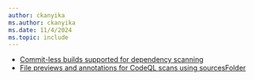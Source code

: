 ```yaml
---
author: ckanyika
ms.author: ckanyika
ms.date: 11/4/2024
ms.topic: include
---
```


- [Commit-less builds supported for dependency scanning ](#commit-less-builds-supported-for-dependency-scanning )
- [File previews and annotations for CodeQL scans using sourcesFolder](#file-previews-and-annotations-for-codeql-scans-using-sourcesfolder)



